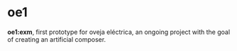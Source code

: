 # oe1
**oe1:exm**, first prototype for oveja eléctrica, an ongoing project with the goal of creating an artificial composer.
